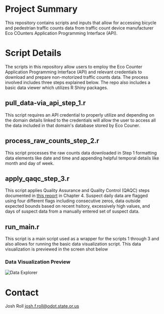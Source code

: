 # Project Summary  
This repository contains scripts and inputs that allow for accessing bicycle and pedestrian traffic counts data from traffic count device manufacturer Eco COunters Application Programming Interface (API).

# Script Details  
The scripts in this repository allow users to employ the Eco Counter Application Programming Interface (API) and relevant credentials to download and prepare non-motorized traffic counts data.  The process involved includes 
three steps explained below.  The repo also includes a basic data viewer which utilizes R Shiny packages.  

## pull_data-via_api_step_1.r  
This script requires an API credential to properly utilize and depending on the domain details linked to the credentials will allow the user to access all the data included in that domain's database stored by Eco Couner.
## process_raw_counts_step_2.r  
This script processes the raw counts data downloaded in Step 1 formatting data elements like date and time and appending helpful temporal details like month and day of week.  
## apply_qaqc_step_3.r
This script applies Quality Assurance and Quality Control (QAQC) steps documented in [this report](https://www.oregon.gov/odot/Programs/ResearchDocuments/SPR_813Final-Nonmotorized.pdf) in Chapter 4.  Suspect daily data are flagged 
using four different flags including consecutive zeros, data outside expected bounds based on recent hsitory, excessively high values, and days of suspect data from a manually entered set of suspect data.  
## run_main.r  
This script is a main script used as a wrapper for the scripts 1 through 3 and also allows for running the basic data visualization script.  This data visualization is previewed in the screen shot below

### Data Visualization Preview
![Data Explorer](www/Data_Explorer_Screenshot.png)


# Contact
Josh Roll  josh.f.roll@odot.state.or.us  



